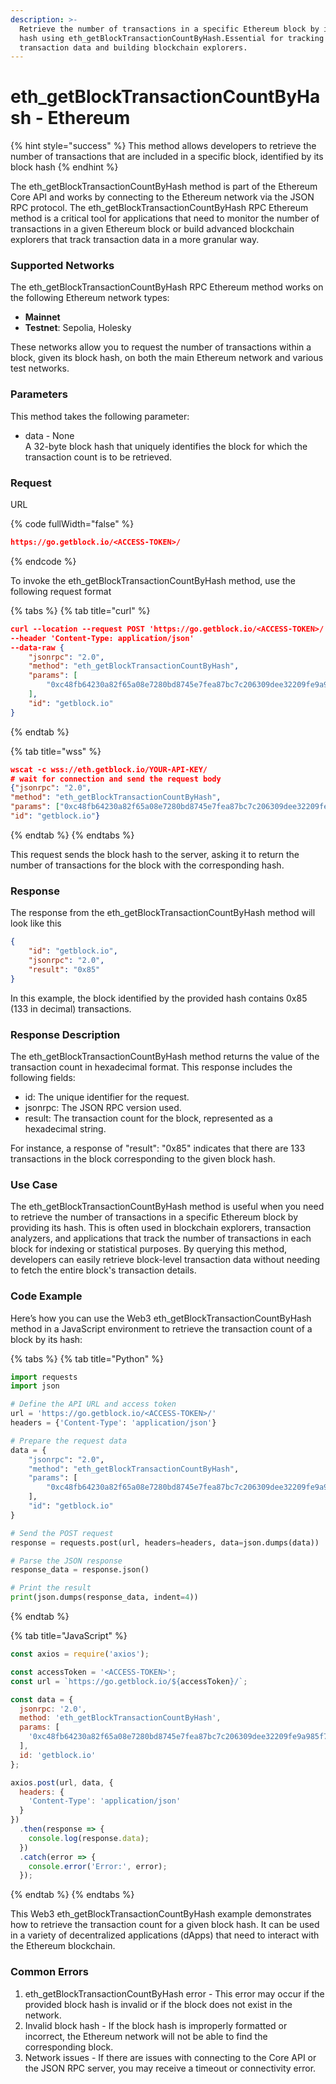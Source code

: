 ```yaml
---
description: >-
  Retrieve the number of transactions in a specific Ethereum block by its block
  hash using eth_getBlockTransactionCountByHash.Essential for tracking
  transaction data and building blockchain explorers.
---
```


# eth\_getBlockTransactionCountByHash - Ethereum

{% hint style="success" %}
This method allows developers to retrieve the number of transactions that are included in a specific block, identified by its block hash
{% endhint %}

The eth\_getBlockTransactionCountByHash method is part of the Ethereum Core API and works by connecting to the Ethereum network via the JSON RPC protocol. The eth\_getBlockTransactionCountByHash RPC Ethereum method is a critical tool for applications that need to monitor the number of transactions in a given Ethereum block or build advanced blockchain explorers that track transaction data in a more granular way.

### Supported Networks

The eth\_getBlockTransactionCountByHash RPC Ethereum method works on the following Ethereum network types:

* **Mainnet**
* **Testnet**: Sepolia, Holesky

These networks allow you to request the number of transactions within a block, given its block hash, on both the main Ethereum network and various test networks.

### Parameters

This method takes the following parameter:

* data - None\
  A 32-byte block hash that uniquely identifies the block for which the transaction count is to be retrieved.

### Request

URL

{% code fullWidth="false" %}
```json
https://go.getblock.io/<ACCESS-TOKEN>/
```
{% endcode %}

To invoke the eth\_getBlockTransactionCountByHash method, use the following request format

{% tabs %}
{% tab title="curl" %}
```json
curl --location --request POST 'https://go.getblock.io/<ACCESS-TOKEN>/' 
--header 'Content-Type: application/json' 
--data-raw {
    "jsonrpc": "2.0",
    "method": "eth_getBlockTransactionCountByHash",
    "params": [
        "0xc48fb64230a82f65a08e7280bd8745e7fea87bc7c206309dee32209fe9a985f7"
    ],
    "id": "getblock.io"
}
```
{% endtab %}

{% tab title="wss" %}
```json
wscat -c wss://eth.getblock.io/YOUR-API-KEY/ 
# wait for connection and send the request body 
{"jsonrpc": "2.0",
"method": "eth_getBlockTransactionCountByHash",
"params": ["0xc48fb64230a82f65a08e7280bd8745e7fea87bc7c206309dee32209fe9a985f7"],
"id": "getblock.io"}
```
{% endtab %}
{% endtabs %}

This request sends the block hash to the server, asking it to return the number of transactions for the block with the corresponding hash.

### Response

The response from the eth\_getBlockTransactionCountByHash method will look like this

```json
{
    "id": "getblock.io",
    "jsonrpc": "2.0",
    "result": "0x85"
}
```

In this example, the block identified by the provided hash contains 0x85 (133 in decimal) transactions.

### Response Description

The eth\_getBlockTransactionCountByHash method returns the value of the transaction count in hexadecimal format. This response includes the following fields:

* id: The unique identifier for the request.
* jsonrpc: The JSON RPC version used.
* result: The transaction count for the block, represented as a hexadecimal string.

For instance, a response of "result": "0x85" indicates that there are 133 transactions in the block corresponding to the given block hash.

### Use Case

The eth\_getBlockTransactionCountByHash method is useful when you need to retrieve the number of transactions in a specific Ethereum block by providing its hash. This is often used in blockchain explorers, transaction analyzers, and applications that track the number of transactions in each block for indexing or statistical purposes. By querying this method, developers can easily retrieve block-level transaction data without needing to fetch the entire block's transaction details.

### Code Example

Here’s how you can use the Web3 eth\_getBlockTransactionCountByHash method in a JavaScript environment to retrieve the transaction count of a block by its hash:

{% tabs %}
{% tab title="Python" %}
```python
import requests
import json

# Define the API URL and access token
url = 'https://go.getblock.io/<ACCESS-TOKEN>/'
headers = {'Content-Type': 'application/json'}

# Prepare the request data
data = {
    "jsonrpc": "2.0",
    "method": "eth_getBlockTransactionCountByHash",
    "params": [
        "0xc48fb64230a82f65a08e7280bd8745e7fea87bc7c206309dee32209fe9a985f7"
    ],
    "id": "getblock.io"
}

# Send the POST request
response = requests.post(url, headers=headers, data=json.dumps(data))

# Parse the JSON response
response_data = response.json()

# Print the result
print(json.dumps(response_data, indent=4))
```
{% endtab %}

{% tab title="JavaScript" %}
```javascript
const axios = require('axios');

const accessToken = '<ACCESS-TOKEN>';
const url = `https://go.getblock.io/${accessToken}/`;

const data = {
  jsonrpc: '2.0',
  method: 'eth_getBlockTransactionCountByHash',
  params: [
    '0xc48fb64230a82f65a08e7280bd8745e7fea87bc7c206309dee32209fe9a985f7'
  ],
  id: 'getblock.io'
};

axios.post(url, data, {
  headers: {
    'Content-Type': 'application/json'
  }
})
  .then(response => {
    console.log(response.data);
  })
  .catch(error => {
    console.error('Error:', error);
  });
```
{% endtab %}
{% endtabs %}

This Web3 eth\_getBlockTransactionCountByHash example demonstrates how to retrieve the transaction count for a given block hash. It can be used in a variety of decentralized applications (dApps) that need to interact with the Ethereum blockchain.

### Common Errors

1. eth\_getBlockTransactionCountByHash error - This error may occur if the provided block hash is invalid or if the block does not exist in the network.
2. Invalid block hash - If the block hash is improperly formatted or incorrect, the Ethereum network will not be able to find the corresponding block.
3. Network issues - If there are issues with connecting to the Core API or the JSON RPC server, you may receive a timeout or connectivity error.
